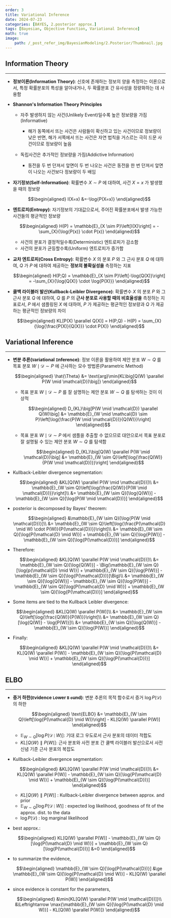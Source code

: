 ```yaml
---
order: 3
title: Variational Inference
date: 2024-07-23
categories: [BAYES, 2.posterior approx.]
tags: [Bayesian, Objective Function, Variational Inference]
math: true
image:
    path: /_post_refer_img/BayesianModeling/2.Posterior/Thumbnail.jpg
---
```


## Information Theory
-----

- **정보이론(Information Theory)**: 신호에 존재하는 정보의 양을 측정하는 이론으로서, 특정 확률분포의 특성을 알아내거나, 두 확률분포 간 유사성을 정량화하는 데 사용함

- **Shannon's Information Theory Principles**
    - 자주 발생하지 않는 사건(Unlikely Event)일수록 높은 정보량을 가짐(Informative)
        - 해가 동쪽에서 뜨는 사건은 사람들이 확신하고 있는 사건이므로 정보량이 낮은 반면, 해가 서쪽에서 뜨는 사건은 자연 법칙을 거스르는 극히 드문 사건이므로 정보량이 높음

    - 독립사건은 추가적인 정보량을 가짐(Addictive Information)
        - 동전을 두 번 던져서 앞면이 두 번 나오는 사건은 동전을 한 번 던져서 앞면이 나오는 사건보다 정보량이 두 배임

- **자기정보(Self-Information)**: 확률변수 $X \sim P$ 에 대하여, 사건 $X=x$ 가 발생했을 때의 정보량

    $$\begin{aligned}
    I(X=x)
    &=-\log{P(X=x)}
    \end{aligned}$$

- **엔트로피(Entropy)**: 자기정보의 기대값으로서, 주어진 확률분포에서 발생 가능한 사건들의 평균적인 정보량

    $$\begin{aligned}
    H(P)
    = \mathbb{E}_{X \sim P}\left[I(X)\right]
    = -\sum_{X}{\log{P(x)} \cdot P(x)}
    \end{aligned}$$

    - 사건의 분포가 결정적일수록(Deterministic) 엔트로피가 감소함
    - 사건의 분포가 균등할수록(Uniform) 엔트로피가 증가함

- **교차 엔트로피(Cross Entropy)**: 확률변수 $X$ 의 분포 $P$ 와 그 근사 분포 $Q$ 에 대하여, $Q$ 가 $P$ 에 대하여 제공하는 **정보의 불확실성을** 측정하는 지표

    $$\begin{aligned}
    H(P,Q)
    = \mathbb{E}_{X \sim P}\left[-\log{Q(X)}\right]
    = -\sum_{X}{\log{Q(X)} \cdot \log{P(X)}}
    \end{aligned}$$

- **쿨백 라이블러 발산(Kullback-Leibler Divergence)**: 확률변수 $X$ 의 분포 $P$ 와 그 근사 분포 $Q$ 에 대하여, $Q$ 를 $P$ 의 **근사 분포로 사용할 때의 비효율성을** 측정하는 지표로서, $P$ 에서 샘플링된 $X$ 에 대하여, $P$ 가 제공하는 평균적인 정보량과 $Q$ 가 제공하는 평균적인 정보량의 차이

    $$\begin{aligned}
    KL[P(X) \parallel Q(X)]
    = H(P,Q) - H(P)
    = \sum_{X}{\log{\frac{P(X)}{Q(X)}} \cdot P(X)}
    \end{aligned}$$

## Variational Inference
-----

- **변분 추론(`V`ariational `I`nference)**: 정보 이론을 활용하여 제안 분포 $W \sim Q$ 를 목표 분포 $W \mid \mathcal{D} \sim P$ 에 근사하는 모수 방법론(Parametric Method)

    $$\begin{aligned}
    \hat{\Theta}
    &= \text{arg}\min{KL\big[Q(W) \parallel P(W \mid \mathcal{D})\big]}
    \end{aligned}$$

    - 목표 분포 $W \mid \mathcal{D} \sim P$ 를 잘 설명하는 제안 분포 $W \sim Q$ 를 탐색하는 것이 이상적

        $$\begin{aligned}
        D_{KL}\big[P(W \mid \mathcal{D}) \parallel Q(W)\big]
        &= \mathbb{E}_{W \mid \mathcal{D} \sim P}\left[\log{\frac{P(W \mid \mathcal{D})}{Q(W)}}\right]
        \end{aligned}$$

    - 목표 분포 $W \mid \mathcal{D} \sim P$ 에서 샘플을 추출할 수 없으므로 대안으로서 목표 분포로 잘 설명될 수 있는 제안 분포 $W \sim Q$ 를 탐색함

        $$\begin{aligned}
        D_{KL}\big[Q(W) \parallel P(W \mid \mathcal{D})\big]
        &= \mathbb{E}_{W \sim Q}\left[\log{\frac{Q(W)}{P(W \mid \mathcal{D})}}\right]
        \end{aligned}$$

- Kullback-Leibler divergence segmentation:

    $$\begin{aligned}
    &KL[Q(W) \parallel P(W \mid \mathcal{D})]\\
    &= \mathbb{E}_{W \sim Q}\left[\log{\frac{Q(W)}{P(W \mid \mathcal{D})}}\right]\\
    &= \mathbb{E}_{W \sim Q}[\log{Q(W)}] - \mathbb{E}_{W \sim Q}[\log{P(W \mid \mathcal{D})}]
    \end{aligned}$$

- posterior is decomposed by Bayes' theorem:

    $$\begin{aligned}
    &\mathbb{E}_{W \sim Q}[\log{P(W \mid \mathcal{D})}]\\
    &= \mathbb{E}_{W \sim Q}\left[\log{\frac{P(\mathcal{D} \mid W) \cdot P(W)}{P(\mathcal{D})}}\right]\\
    &= \mathbb{E}_{W \sim Q}[\log{P(\mathcal{D} \mid W)}] + \mathbb{E}_{W \sim Q}[\log{P(W)}] - \mathbb{E}_{W \sim Q}[\log{P(\mathcal{D})}]
    \end{aligned}$$

- Therefore:

    $$\begin{aligned}
    &KL[Q(W) \parallel P(W \mid \mathcal{D})]\\
    &= \mathbb{E}_{W \sim Q}[\log{Q(W)}] - \Big(\mathbb{E}_{W \sim Q}[\log{p(\mathcal{D} \mid W)}] + \mathbb{E}_{W \sim Q}[\log{P(W)}] - \mathbb{E}_{W \sim Q}[\log{P(\mathcal{D})}]\Big)\\
    &= \mathbb{E}_{W \sim Q}[\log{Q(W)}] - \mathbb{E}_{W \sim Q}[\log{P(W)}] - \mathbb{E}_{W \sim Q}[\log{P(\mathcal{D} \mid W)}] + \mathbb{E}_{W \sim Q}[\log{P(\mathcal{D})}]
    \end{aligned}$$

- Some items are tied to the Kullback Leibler divergence:

    $$\begin{aligned}
    &KL[Q(W) \parallel P(W)]\\
    &= \mathbb{E}_{W \sim Q}\left[\log{\frac{Q(W)}{P(W)}}\right]\\
    &= \mathbb{E}_{W \sim Q}[\log{Q(W)} - \log{P(W)}]\\
    &= \mathbb{E}_{W \sim Q}[\log{Q(W)}] - \mathbb{E}_{W \sim Q}[\log{P(W)}]
    \end{aligned}$$

- Finally:

    $$\begin{aligned}
    &KL[Q(W) \parallel P(W \mid \mathcal{D})]\\
    &= KL[Q(W) \parallel P(W)] - \mathbb{E}_{W \sim Q}[\log{P(\mathcal{D} \mid W)}] + \mathbb{E}_{W \sim Q}[\log{P(\mathcal{D})}]
    \end{aligned}$$

## ELBO
-----

- **증거 하한(`E`vidence `L`ower `B` `o`und)**: 변분 추론의 목적 함수로서 증거 $\log{P(\mathcal{D})}$ 의 하한

    $$\begin{aligned}
    \text{ELBO}
    &= \mathbb{E}_{W \sim Q}\left[\log{P(\mathcal{D} \mid W)}\right] - KL[Q(W) \parallel P(W)]
    \end{aligned}$$

    - $\mathbb{E}_{W \sim Q}\left[\log{P(\mathcal{D} \mid W)}\right]$: 기대 로그 우도로서 근사 분포의 데이터 적합도
    - $KL[Q(W) \parallel P(W)]$: 근사 분포와 사전 분포 간 쿨백 라이블러 발산으로서 사전 신념 기준 근사 분포의 복잡도

- Kullback-Leibler divergence segmentation:

    $$\begin{aligned}
    &KL[Q(W) \parallel P(W \mid \mathcal{D})]\\
    &= KL[Q(W) \parallel P(W)] - \mathbb{E}_{W \sim Q}[\log{P(\mathcal{D} \mid W)}] + \mathbb{E}_{W \sim Q}[\log{P(\mathcal{D})}]
    \end{aligned}$$

    - $KL\big[Q(W) \parallel P(W)\big]$ : Kullback-Leibler divergence between approx. and prior
    - $\mathbb{E}_{W \sim Q}\left[\log{P(\mathcal{D} \mid W)}\right]$ : expected log likelihood, goodness of fit of the approx. dist. to the data
    - $\log{P(\mathcal{D})}$ : log marginal likelihood

- best approx.:

    $$\begin{aligned}
    KL[Q(W) \parallel P(W)] - \mathbb{E}_{W \sim Q}[\log{P(\mathcal{D} \mid W)}] + \mathbb{E}_{W \sim Q}[\log{P(\mathcal{D})}]
    &=0
    \end{aligned}$$

- to summarize the evidence,

    $$\begin{aligned}
    \mathbb{E}_{W \sim Q}[\log{P(\mathcal{D})}]
    &\ge \mathbb{E}_{W \sim Q}[\log{P(\mathcal{D} \mid W)}] - KL[Q(W) \parallel P(W)]
    \end{aligned}$$

- since evidence is constant for the parameters,

    $$\begin{aligned}
    &\min{KL[Q(W) \parallel P(W \mid \mathcal{D})]}\\
    &\Leftrightarrow \max{\mathbb{E}_{W \sim Q}[\log{P(\mathcal{D} \mid W)}] - KL[Q(W) \parallel P(W)]}
    \end{aligned}$$